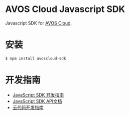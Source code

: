 # AVOS Cloud Javascript SDK

Javascript SDK for [AVOS Cloud](http://avoscloud.com).

# 安装

```sh
$ npm install avoscloud-sdk
```

# 开发指南

* [JavaScript SDK 开发指南](http://avoscloud.com/docs/js_guide.html)
* [JavaScript SDK API文档](http://avoscloud.com/docs/api/javascript/index.html)
* [云代码开发指南](http://avoscloud.com/docs/cloud_code_guide.html)
